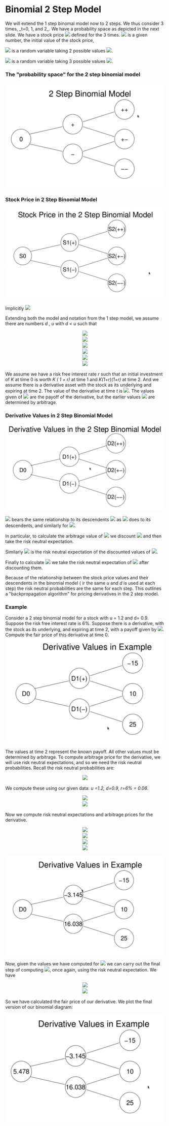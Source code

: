<h1>Binomial 2 Step Model</h1>
We will extend the 1 step binomal model now to 2 steps. We thus consider 3 times, _t=0, 1, and 2_. We have a probability space as depicted in the next slide. We have a stock price <img src="https://render.githubusercontent.com/render/math?math=S_{t}"> defined for the 3 times. <img src="https://render.githubusercontent.com/render/math?math=S_{0}"> is a given number, the initial value of the stock price, 

<img src="https://render.githubusercontent.com/render/math?math=S_{1}"> is a random variable taking 2 possible values <img src="https://render.githubusercontent.com/render/math?math=S_{1} \( %2B ) \: \: \text{and} \: \: S_{1} \( - )">. 

<img src="https://render.githubusercontent.com/render/math?math=S_{2}"> is a random variable taking 3 possible values <img src="https://render.githubusercontent.com/render/math?math=S_{2} \( %2B %2B ), S_{2} \( %2B - ) \: \: \text{and} \: \: S_{2} \( - - )">. 

<h3>The "probability space" for the 2 step binomial model</h3>

<img src="../Images/S6_2Step_binomial_model.png" alt="2 Step Binomial Model"/>

<h3>Stock Price in 2 Step Binomial Model</h3>

<img src="../Images/S6_2Step_binomial_model_stockvalues.png" alt="Stock Price in 2 Step Binomial Model"/>

Implicitly <img src="https://render.githubusercontent.com/render/math?math=S_{2} \( - - ) < S_{2} \( %2B - ) < S_{2} \( %2B %2B )">

Extending both the model and notation from the 1 step model, we assume there are numbers _d , u_ with _d < u_ such that

<p align="center">
<img src="https://render.githubusercontent.com/render/math?math=S_{1} \( %2B ) = uS_{0}"><br>
  <img src="https://render.githubusercontent.com/render/math?math=S_{1} \( - ) = dS_{0}"><br>
  <img src="https://render.githubusercontent.com/render/math?math=S_{2} \( %2B %2B ) = uS_{1} \( %2B ) = u^{2}S_{0}"><br>
  <img src="https://render.githubusercontent.com/render/math?math=S_{2} \( %2B - ) = dS_{1} \( %2B ) = udS_{0}"><br>
  <img src="https://render.githubusercontent.com/render/math?math=S_{2} \( %2B - ) = uS_{1} \( %2B ) = udS_{0}"><br>
  <img src="https://render.githubusercontent.com/render/math?math=S_{2} \( - - ) = dS_{1} \( - ) = d^{2}S_{0}"><br>
</p>

We assume we have a risk free interest rate _r_ such that an initial investment of _K_ at time 0 is worth _K ( 1 + r)_ at time 1 and _K(1+r)(1+r)_ at time 2. And we assume there is a derivative asset with the stock as its underlying and expiring at time 2. The value of the derivative at time _t_ is <img src="https://render.githubusercontent.com/render/math?math=D__{t}">. The values given of <img src="https://render.githubusercontent.com/render/math?math=D_{2}"> are the payoff of the derivative, but the earlier values <img src="https://render.githubusercontent.com/render/math?math=D_{1} \: \: \text{and} \: \: D_{0}"> are determined by arbitrage. 

<h3>Derivative Values in 2 Step Binomial Model</h3>

<img src="../Images/S6_2Step_binomial_model_derivative_values.png" alt="Derivative Values in 2 Step Binomial Model"/>

<img src="https://render.githubusercontent.com/render/math?math=D_{1} \( %2B )"> bears the same relationship to its descendents <img src="https://render.githubusercontent.com/render/math?math=\( D_{2} \( %2B %2B ), D_{2} \( %2B - )"> as <img src="https://render.githubusercontent.com/render/math?math=D_{0}"> does to its descendents, and similarly for <img src="https://render.githubusercontent.com/render/math?math=D_{1} \( - )">.

In particular, to calculate the arbitrage value of <img src="https://render.githubusercontent.com/render/math?math=D_{1} \( %2B )"> we discount <img src="https://render.githubusercontent.com/render/math?math=D_{2} \( %2B %2B ) \: \: \text{and} \: \: D_{2} \( %2B - )"> and then take the risk neutral expectation. 

Similarly <img src="https://render.githubusercontent.com/render/math?math=D_{1} \( - )"> is the risk neutral expectation of the discounted values of <img src="https://render.githubusercontent.com/render/math?math=D_{2} \( %2B - ) \: \: \text{and} \: \: D_{2} \( - - )">. 

Finally to calculate <img src="https://render.githubusercontent.com/render/math?math=D_{0}"> we take the risk neutral expectation of <img src="https://render.githubusercontent.com/render/math?math=D_{1} \( %2B ) \: \: \text{and} \: \: D_{1} \( - )"> after discounting them. 

Because of the relationship between the stock price values and their descendents in the binomial model ( ir the same _u_ and _d_ is used at each step) the risk neutral probabilities are the same for each step. This outlines a "backpropagation algorithm" for pricing derivatives in the 2 step model.


<h3>Example</h3>
Consider a 2 step binomial model for a stock with u = 1.2 and d= 0.9. Suppose the risk free interest rate is 6%. Suppose there is a derivative, with the stock as its underlying, and expiring at time 2, with a payoff given by <img src="https://render.githubusercontent.com/render/math?math=D_{2} \( %2B %2B ) = 10 \: \: \text{and} \: \: D_{2} \( - - ) = 25">.  Compute the fair price of this derivative at time 0.

<img src="../Images/S6_15_example_Derivatives.png" alt="Derivatives Values"/>

The values at time 2 represent the known payoff. All other values must be determined by arbitrage. To compute arbitrage price for the derivative, we will use risk neutral expectations, and so we need the risk neutral probabilities. Recall the risk neutral probabilities are:

<p align="center">
<img src="https://render.githubusercontent.com/render/math?math=\tilde{p} = \frac{1 %2B r - d}{u - d} \: \: \text{and} \: \: \tilde{q} = \frac{u - 1- r}{u -d}">
</p>

We compute these using our given data: _u =1.2, d=0.9, r=6% = 0.06_.

<p align="center">
<img src="https://render.githubusercontent.com/render/math?math=\tilde{p} = \frac{1 %2B 0.06 - 0.9}{1.2 - 0.9} = 0.53333"><br>
  <img src="https://render.githubusercontent.com/render/math?math=\tilde{q} = \frac{1.2 - 1 - 0.06}{1.2 - 0.9} = 0.46667">
</p>

Now we compute risk neutral expectations and arbitrage prices for the derivative. 

<p align="center">
<img src="https://render.githubusercontent.com/render/math?math=D_{1} \( %2B ) = \tilde{p} \frac{-15}{1 %2B r} %2B \tilde{q} \frac{10}{1 %2B r}"><br>
  <img src="https://render.githubusercontent.com/render/math?math== \( 0.53333 ) \frac{-15}{1.06} %2B \( 0.46667 ) \frac{10}{1.06} = -3.145"><br>
  <img src="https://render.githubusercontent.com/render/math?math=D_{1} \( - ) = \tilde{p} \frac{10}{1 %2B r} %2B \tilde{q} \frac{25}{1 %2B r}"><br>
  <img src="https://render.githubusercontent.com/render/math?math=D_{1} \( - ) = \( 0.53333 ) \frac{10}{1.06} %2B \( 0.46667 ) \frac{25}{1.06} = 16.038"><br>
</p>

<img src="../Images/S6_15_example_Derivatives_2.png" alt="Updated Derivate Chart"/>

Now, given the values we have computed for <img src="https://render.githubusercontent.com/render/math?math=D_{1}"> we can carry out the final step of computing <img src="https://render.githubusercontent.com/render/math?math=D_{0}">, once again, using the risk neutral expectation. We have

<p align="center">
<img src="https://render.githubusercontent.com/render/math?math=D_{0} = \tilde{p} \frac{-3.145}{1 %2B r} %2B \tilde{q} \frac{16.038}{1 %2B r}"><br>
  <img src="https://render.githubusercontent.com/render/math?math== \( 0.53333 ) \frac{-3.145}{1.06} %2B \( 0.46667 ) \frac{16.038}{1.06} = 5.478"><br>
</p>

So we have calculated the fair price of our derivative. We plot the final version of our binomial diagram:

<img src="../Images/S6_15_example_Derivatives_3.png" alt="Updated Derivative Diagram"/>
